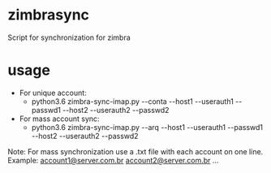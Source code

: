 # zimbrasync
Script for synchronization for zimbra

# usage
* For unique account:
  - python3.6 zimbra-sync-imap.py --conta <SYNC ACCOUNT> --host1 <SOURCE SERVER> --userauth1 <SOURCE AUTH ACCOUNT> --passwd1 <SOURCE ACCOUNT PASSWORD> --host2 <DESTINATION SERVER> --userauth2 <DESTINATION AUTH ACOUNT> --passwd2 <DESTINATION PASSWORD>
* For mass account sync:
  - python3.6 zimbra-sync-imap.py --arq <FILE SYNC ACCOUNT> --host1 <SOURCE SERVER> --userauth1 <SOURCE AUTH ACCOUNT> --passwd1 <SOURCE ACCOUNT PASSWORD> --host2 <DESTINATION SERVER> --userauth2 <DESTINATION AUTH ACOUNT> --passwd2 <DESTINATION PASSWORD>

Note: For mass synchronization use a .txt file with each account on one line. Example:
account1@server.com.br
account2@server.com.br
...
